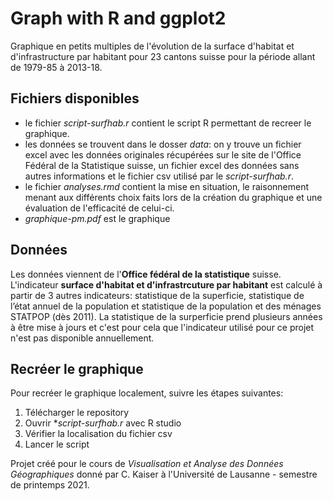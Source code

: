 # Graph with R and ggplot2

Graphique en petits multiples de l'évolution de la surface d'habitat et d'infrastructure par habitant pour 23 cantons suisse pour la période allant de 1979-85 à 2013-18.  

## Fichiers disponibles

- le fichier *script-surfhab.r* contient le script R permettant de recreer le graphique. 
- les données se trouvent dans le dosser *data*: on y trouve un fichier excel avec les données originales récupérées sur le site de l'Office Fédéral de la Statistique suisse, un fichier excel des données sans autres informations et le fichier csv utilisé par le *script-surfhab.r*. 
- le fichier *analyses.rmd* contient la mise en situation, le raisonnement menant aux différents choix faits lors de la création du graphique et une évaluation de l'efficacité de celui-ci.
- *graphique-pm.pdf* est le graphique

## Données
Les données viennent de l'**Office fédéral de la statistique** suisse.  
L'indicateur **surface d'habitat et d'infrastrcuture par habitant** est calculé à partir de 3 autres indicateurs: statistique de la superficie,  statistique de l’état annuel de la population et statistique de la population et des ménages STATPOP (dès 2011). La statistique de la surperficie prend plusieurs années à être mise à jours et c'est pour cela que l'indicateur utilisé pour ce projet n'est pas disponible annuellement. 

## Recréer le graphique

Pour recréer le graphique localement, suivre les étapes suivantes: 

1. Télécharger le repository
2. Ouvrir **script-surfhab.r* avec R studio
3. Vérifier la localisation du fichier csv
4. Lancer le script


Projet  créé pour le cours de *Visualisation et Analyse des Données Géographiques* donné par C. Kaiser à l'Université de Lausanne - semestre de printemps 2021. 
